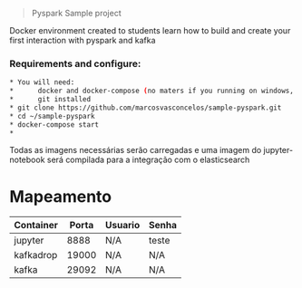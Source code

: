> Pyspark Sample project

Docker environment created to students learn how to build and create your first interaction with pyspark and kafka

### Requirements and configure:
```sh
* You will need: 
*      docker and docker-compose (no maters if you running on windows, linux or mac)
*      git installed
* git clone https://github.com/marcosvasconcelos/sample-pyspark.git
* cd ~/sample-pyspark
* docker-compose start
* 
```

Todas as imagens necessárias serão carregadas e uma imagem do jupyter-notebook será compilada para a integração com o elasticsearch

# Mapeamento

| Container     | Porta | Usuario   | Senha     |
|---------------|-------|-----------|-----------|
| jupyter       | 8888  |  N/A      | teste     |
| kafkadrop     | 19000 |  N/A      | N/A       |
| kafka         | 29092 |  N/A      | N/A       |
